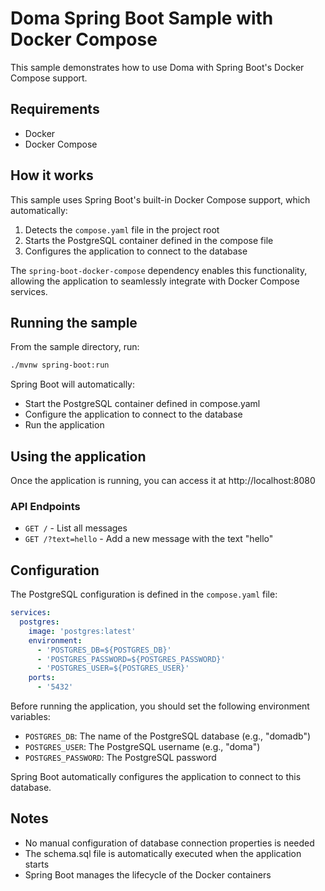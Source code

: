 # Doma Spring Boot Sample with Docker Compose

This sample demonstrates how to use Doma with Spring Boot's Docker Compose support.

## Requirements

- Docker
- Docker Compose

## How it works

This sample uses Spring Boot's built-in Docker Compose support, which automatically:

1. Detects the `compose.yaml` file in the project root
2. Starts the PostgreSQL container defined in the compose file
3. Configures the application to connect to the database

The `spring-boot-docker-compose` dependency enables this functionality, allowing the application to seamlessly integrate with Docker Compose services.

## Running the sample

From the sample directory, run:

```bash
./mvnw spring-boot:run
```

Spring Boot will automatically:
- Start the PostgreSQL container defined in compose.yaml
- Configure the application to connect to the database
- Run the application

## Using the application

Once the application is running, you can access it at http://localhost:8080

### API Endpoints

- `GET /` - List all messages
- `GET /?text=hello` - Add a new message with the text "hello"

## Configuration

The PostgreSQL configuration is defined in the `compose.yaml` file:

```yaml
services:
  postgres:
    image: 'postgres:latest'
    environment:
      - 'POSTGRES_DB=${POSTGRES_DB}'
      - 'POSTGRES_PASSWORD=${POSTGRES_PASSWORD}'
      - 'POSTGRES_USER=${POSTGRES_USER}'
    ports:
      - '5432'
```

Before running the application, you should set the following environment variables:
- `POSTGRES_DB`: The name of the PostgreSQL database (e.g., "domadb")
- `POSTGRES_USER`: The PostgreSQL username (e.g., "doma")
- `POSTGRES_PASSWORD`: The PostgreSQL password

Spring Boot automatically configures the application to connect to this database.

## Notes

- No manual configuration of database connection properties is needed
- The schema.sql file is automatically executed when the application starts
- Spring Boot manages the lifecycle of the Docker containers
